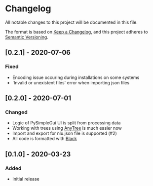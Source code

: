 # Changelog

All notable changes to this project will be documented in this file.

The format is based on [Keep a Changelog](https://keepachangelog.com/en/1.0.0/),
and this project adheres to [Semantic Versioning](https://semver.org/spec/v2.0.0.html).


## [0.2.1] - 2020-07-06
### Fixed
- Encoding issue occuring during installations on some systems
- 'Invalid or unexistent files' error when importing json files

## [0.2.0] - 2020-07-01
### Changed
- Logic of PySimpleGui UI is split from processing data
- Working with trees using [AnyTree](https://pypi.org/project/anytree/2.8.0/) is much easier now
- Import and export for nlu.json file is supported (#2)
- All code is formatted with [Black](https://black.readthedocs.io/en/stable/index.html#)

## [0.1.0] - 2020-03-23
### Added
- Initial release